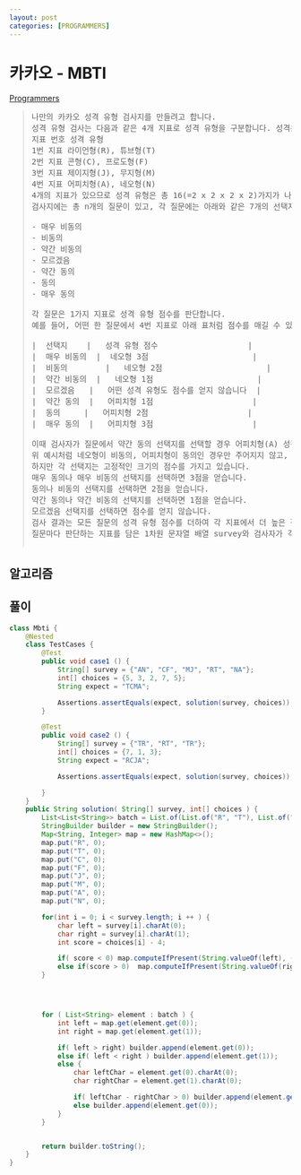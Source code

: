 ```yaml
---
layout: post
categories: [PROGRAMMERS]
---
```



# 카카오 - MBTI

[Programmers](https://school.programmers.co.kr/learn/courses/30/lessons/118666)

>
>  <pre>
> 나만의 카카오 성격 유형 검사지를 만들려고 합니다.
> 성격 유형 검사는 다음과 같은 4개 지표로 성격 유형을 구분합니다. 성격은 각 지표에서 두 유형 중 하나로 결정됩니다.
> 지표 번호	성격 유형
> 1번 지표	라이언형(R), 튜브형(T)
> 2번 지표	콘형(C), 프로도형(F)
> 3번 지표	제이지형(J), 무지형(M)
> 4번 지표	어피치형(A), 네오형(N)
> 4개의 지표가 있으므로 성격 유형은 총 16(=2 x 2 x 2 x 2)가지가 나올 수 있습니다. 예를 들어, "RFMN"이나 "TCMA"와 같은 성격 유형이 있습니다.
> 검사지에는 총 n개의 질문이 있고, 각 질문에는 아래와 같은 7개의 선택지가 있습니다.
> 
> - 매우 비동의
> - 비동의
> - 약간 비동의
> - 모르겠음
> - 약간 동의
> - 동의
> - 매우 동의
> 
> 각 질문은 1가지 지표로 성격 유형 점수를 판단합니다.
> 예를 들어, 어떤 한 질문에서 4번 지표로 아래 표처럼 점수를 매길 수 있습니다.
> 
> |  선택지   	|   성격 유형 점수                   |
> |  매우 비동의  |	네오형 3점                      |
> |  비동의	    |   네오형 2점                      |
> |  약간 비동의  |   네오형 1점                      |
> |  모르겠음	|   어떤 성격 유형도 점수를 얻지 않습니다  |
> |  약간 동의	|   어피치형 1점                     |
> |  동의	    |   어피치형 2점                     |
> |  매우 동의	|   어피치형 3점                     |
> 
> 이때 검사자가 질문에서 약간 동의 선택지를 선택할 경우 어피치형(A) 성격 유형 1점을 받게 됩니다. 만약 검사자가 매우 비동의 선택지를 선택할 경우 네오형(N) 성격 유형 3점을 받게 됩니다.
> 위 예시처럼 네오형이 비동의, 어피치형이 동의인 경우만 주어지지 않고, 질문에 따라 네오형이 동의, 어피치형이 비동의인 경우도 주어질 수 있습니다.
> 하지만 각 선택지는 고정적인 크기의 점수를 가지고 있습니다.
> 매우 동의나 매우 비동의 선택지를 선택하면 3점을 얻습니다.
> 동의나 비동의 선택지를 선택하면 2점을 얻습니다.
> 약간 동의나 약간 비동의 선택지를 선택하면 1점을 얻습니다.
> 모르겠음 선택지를 선택하면 점수를 얻지 않습니다.
> 검사 결과는 모든 질문의 성격 유형 점수를 더하여 각 지표에서 더 높은 점수를 받은 성격 유형이 검사자의 성격 유형이라고 판단합니다. 단, 하나의 지표에서 각 성격 유형 점수가 같으면, 두 성격 유형 중 사전 순으로 빠른 성격 유형을 검사자의 성격 유형이라고 판단합니다.
> 질문마다 판단하는 지표를 담은 1차원 문자열 배열 survey와 검사자가 각 질문마다 선택한 선택지를 담은 1차원 정수 배열 choices가 매개변수로 주어집니다. 이때, 검사자의 성격 유형 검사 결과를 지표 번호 순서대로 return 하도록 solution 함수를 완성해주세요.
> 
> </pre>

## 알고리즘


## 풀이

```java
class Mbti {
    @Nested
    class TestCases {
        @Test
        public void case1 () {
            String[] survey = {"AN", "CF", "MJ", "RT", "NA"};
            int[] choices = {5, 3, 2, 7, 5};
            String expect = "TCMA";

            Assertions.assertEquals(expect, solution(survey, choices));
        }

        @Test
        public void case2 () {
            String[] survey = {"TR", "RT", "TR"};
            int[] choices = {7, 1, 3};
            String expect = "RCJA";

            Assertions.assertEquals(expect, solution(survey, choices));

        }
    }
    public String solution( String[] survey, int[] choices ) {
        List<List<String>> batch = List.of(List.of("R", "T"), List.of("C", "F"), List.of("J", "M"), List.of("A", "N"));
        StringBuilder builder = new StringBuilder();
        Map<String, Integer> map = new HashMap<>();
        map.put("R", 0);
        map.put("T", 0);
        map.put("C", 0);
        map.put("F", 0);
        map.put("J", 0);
        map.put("M", 0);
        map.put("A", 0);
        map.put("N", 0);

        for(int i = 0; i < survey.length; i ++ ) {
            char left = survey[i].charAt(0);
            char right = survey[i].charAt(1);
            int score = choices[i] - 4;

            if( score < 0) map.computeIfPresent(String.valueOf(left), (s, integer) -> integer - score );
            else if(score > 0)  map.computeIfPresent(String.valueOf(right), (s, integer) -> integer + score );
        }




        for ( List<String> element : batch ) {
            int left = map.get(element.get(0));
            int right = map.get(element.get(1));

            if( left > right) builder.append(element.get(0));
            else if( left < right ) builder.append(element.get(1));
            else {
                char leftChar = element.get(0).charAt(0);
                char rightChar = element.get(1).charAt(0);

                if( leftChar - rightChar > 0) builder.append(element.get(1));
                else builder.append(element.get(0));
            }
        }


        return builder.toString();
    }
}
```